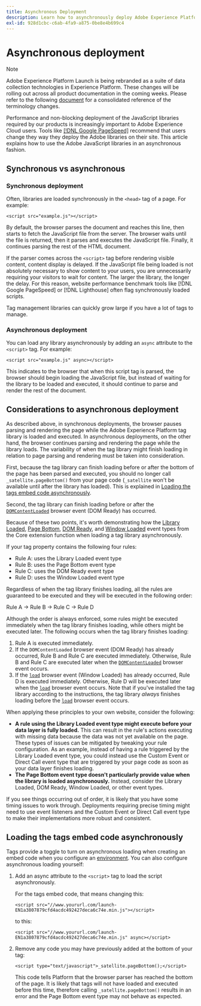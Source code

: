 ```yaml
---
title: Asynchronous Deployment
description: Learn how to asynchronously deploy Adobe Experience Platform tag libraries on your website.
exl-id: 928d1cbc-c6ab-4fa9-a875-0be8e4b699c4
---
```

# Asynchronous deployment

>[!NOTE]
>
>Adobe Experience Platform Launch is being rebranded as a suite of data collection technologies in Experience Platform. These changes will be rolling out across all product documentation in the coming weeks. Please refer to the following [document](../../launch-term-updates.md) for a consolidated reference of the terminology changes.

Performance and non-blocking deployment of the JavaScript libraries required by our products is increasingly important to Adobe Experience Cloud users. Tools like [[!DNL Google PageSpeed]](https://developers.google.com/speed/pagespeed/insights/) recommend that users change they way they deploy the Adobe libraries on their site. This article explains how to use the Adobe JavaScript libraries in an asynchronous fashion.

## Synchronous vs asynchronous

### Synchronous deployment

Often, libraries are loaded synchronously in the `<head>` tag of a page. For example:

```markup
<script src="example.js"></script>
```

By default, the browser parses the document and reaches this line, then starts to fetch the JavaScript file from the server. The browser waits until the file is returned, then it parses and executes the JavaScript file. Finally, it continues parsing the rest of the HTML document.

If the parser comes across the `<script>` tag before rendering visible content, content display is delayed. If the JavaScript file being loaded is not absolutely necessary to show content to your users, you are unnecessarily requiring your visitors to wait for content. The larger the library, the longer the delay.  For this reason, website performance benchmark tools like [!DNL Google PageSpeed] or [!DNL Lighthouse] often flag synchronously loaded scripts.

Tag management libraries can quickly grow large if you have a lot of tags to manage.

### Asynchronous deployment

You can load any library asynchronously by adding an `async` attribute to the `<script>` tag. For example:

```markup
<script src="example.js" async></script>
```

This indicates to the browser that when this script tag is parsed, the browser should begin loading the JavaScript file, but instead of waiting for the library to be loaded and executed, it should continue to parse and render the rest of the document.

## Considerations to asynchronous deployment

As described above, in synchronous deployments, the browser pauses parsing and rendering the page while the Adobe Experience Platform tag library is loaded and executed. In asynchronous deployments, on the other hand, the browser continues parsing and rendering the page while the library loads. The variability of when the tag library might finish loading in relation to page parsing and rendering must be taken into consideration.

First, because the tag library can finish loading before or after the bottom of the page has been parsed and executed, you should no longer call `_satellite.pageBottom()` from your page code (`_satellite` won't be available until after the library has loaded). This is explained in [Loading the tags embed code asynchronously](#loading-the-tags-embed-code-asynchronously).

Second, the tag library can finish loading before or after the [`DOMContentLoaded`](https://developer.mozilla.org/en-US/docs/Web/Events/DOMContentLoaded) browser event (DOM Ready) has occurred.

Because of these two points, it's worth demonstrating how the [Library Loaded](../../extension-reference/web/core-extension/overview.md#library-loaded-page-top), [Page Bottom](../../extension-reference/web/core-extension/overview.md#page-bottom), [DOM Ready](../../extension-reference/web/core-extension/overview.md#page-bottom), and [Window Loaded](../../extension-reference/web/core-extension/overview.md#window-loaded) event types from the Core extension function when loading a tag library asynchronously.

If your tag property contains the following four rules:

* Rule A: uses the Library Loaded event type
* Rule B: uses the Page Bottom event type
* Rule C: uses the DOM Ready event type
* Rule D: uses the Window Loaded event type

Regardless of when the tag library finishes loading, all the rules are guaranteed to be executed and they will be executed in the following order:

Rule A → Rule B → Rule C → Rule D

Although the order is always enforced, some rules might be executed immediately when the tag library finishes loading, while others might be executed later. The following occurs when the tag library finishes loading:

1. Rule A is executed immediately.
2. If the `DOMContentLoaded` browser event (DOM Ready) has already occurred, Rule B and Rule C are executed immediately. Otherwise, Rule B and Rule C are executed later when the [`DOMContentLoaded`](https://developer.mozilla.org/en-US/docs/Web/Events/DOMContentLoaded) browser event occurs.
3. If the [`load`](https://developer.mozilla.org/en-US/docs/Web/Events/load) browser event (Window Loaded) has already occurred, Rule D is executed immediately. Otherwise, Rule D will be executed later when the [`load`](https://developer.mozilla.org/en-US/docs/Web/Events/load) browser event occurs. Note that if you've installed the tag library according to the instructions, the tag library *always* finishes loading before the [`load`](https://developer.mozilla.org/en-US/docs/Web/Events/load) browser event occurs.

When applying these principles to your own website, consider the following:

* **A rule using the Library Loaded event type might execute before your data layer is fully loaded.**  This can result in the rule's actions executing with missing data because the data was not yet available on the page. These types of issues can be mitigated by tweaking your rule configuration. As an example, instead of having a rule triggered by the Library Loaded event type, you could instead use the Custom Event or Direct Call event type that are triggered by your page code as soon as your data layer finishes loading.
* **The Page Bottom event type doesn't particularly provide value when the library is loaded asynchronously.**  Instead, consider the Library Loaded, DOM Ready, Window Loaded, or other event types.

If you see things occurring out of order, it is likely that you have some timing issues to work through. Deployments requiring precise timing might need to use event listeners and the Custom Event or Direct Call event type to make their implementations more robust and consistent.

## Loading the tags embed code asynchronously

Tags provide a toggle to turn on asynchronous loading when creating an embed code when you configure an [environment](../publishing/environments.md). You can also configure asynchronous loading yourself:

1. Add an async attribute to the `<script>` tag to load the script asynchronously.

   For the tags embed code, that means changing this:

   ```markup
   <script src="//www.yoururl.com/launch-EN1a3807879cfd4acdc492427deca6c74e.min.js"></script>
   ```

   to this:

   ```markup
   <script src="//www.yoururl.com/launch-EN1a3807879cfd4acdc492427deca6c74e.min.js" async></script>
   ```

1. Remove any code you may have previously added at the bottom of your tag:

   ```markup
   <script type="text/javascript">_satellite.pageBottom();</script>
   ```

   This code tells Platform that the browser parser has reached the bottom of the page. It is likely that tags will not have loaded and executed before this time, therefore calling `_satellite.pageBottom()` results in an error and the Page Bottom event type may not behave as expected.
